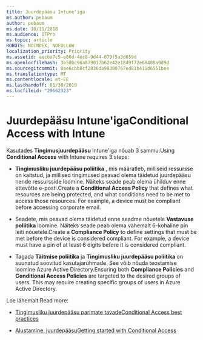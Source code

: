 ```yaml
---
title: Juurdepääsu Intune'iga
ms.author: pebaum
author: pebaum
ms.date: 10/11/2018
ms.audience: ITPro
ms.topic: article
ROBOTS: NOINDEX, NOFOLLOW
localization_priority: Priority
ms.assetid: aecba7c5-e86d-4ec8-9d44-679f5a3d659d
ms.openlocfilehash: 3b50bc96a879017b62e42e1849f72e68408a0d9d
ms.sourcegitcommit: 0ae6cbb8cf2836da98300767ed81b411d6551bee
ms.translationtype: MT
ms.contentlocale: et-EE
ms.lasthandoff: 01/30/2019
ms.locfileid: "29662323"
---
```

# <a name="conditional-access-with-intune"></a><span data-ttu-id="6b55b-102">Juurdepääsu Intune'iga</span><span class="sxs-lookup"><span data-stu-id="6b55b-102">Conditional Access with Intune</span></span>

<span data-ttu-id="6b55b-103">Kasutades **Tingimusjuurdepääsu** Intune'iga nõuab 3 sammu:</span><span class="sxs-lookup"><span data-stu-id="6b55b-103">Using **Conditional Access** with Intune requires 3 steps:</span></span> 
  
- <span data-ttu-id="6b55b-p101">**Tingimusliku juurdepääsu poliitika** , mis määratleb, milliseid ressursse on kaitstud, ja millised tingimused peavad olema täidetud juurdepääsu nende ressursside loomine. Näiteks seade peab olema ühilduv enne ettevõtte e-posti.</span><span class="sxs-lookup"><span data-stu-id="6b55b-p101">Create a **Conditional Access Policy** that defines what resources are being protected, and what conditions need to be met to access those resources. For example, a device must be compliant before accessing corporate email.</span></span> 
    
- <span data-ttu-id="6b55b-p102">Seadete, mis peavad olema täidetud enne seadme nõuetele **Vastavuse poliitika** loomine. Näiteks seade peab olema vähemalt 6-kohaline pin leiti nõuetele.</span><span class="sxs-lookup"><span data-stu-id="6b55b-p102">Create a **Compliance Policy** to define settings that must be met before the device is considered compliant. For example, a device must have a pin of at least 6 digits before it is considered compliant.</span></span> 
    
- <span data-ttu-id="6b55b-p103">Tagada **Täitmise poliitika** ja **Tingimusliku juurdepääsu poliitika** on suunatud soovitud kasutajarühmade. See võib nõuda teostamise loomine Azure Active Directory.</span><span class="sxs-lookup"><span data-stu-id="6b55b-p103">Ensuring both **Compliance Policies** and **Conditional Access Policies** are targeted to the desired groups of users. This may require creating specific groups of users in Azure Active Directory.</span></span> 
    
<span data-ttu-id="6b55b-110">Loe lähemalt:</span><span class="sxs-lookup"><span data-stu-id="6b55b-110">Read more:</span></span>
  
- [<span data-ttu-id="6b55b-111">Tingimusliku juurdepääsu parimate tavade</span><span class="sxs-lookup"><span data-stu-id="6b55b-111">Conditional Access best practices</span></span>](https://docs.microsoft.com/azure/active-directory/conditional-access/best-practices)
    
- [<span data-ttu-id="6b55b-112">Alustamine: juurdepääsu</span><span class="sxs-lookup"><span data-stu-id="6b55b-112">Getting started with Conditional Access </span></span>](https://docs.microsoft.com/azure/active-directory/active-directory-conditional-access-azure-portal-get-started)
    

